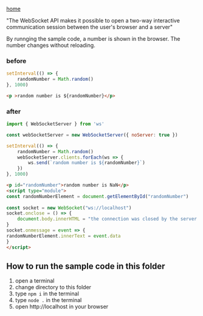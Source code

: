 [home](../README.md)

"The WebSocket API makes it possible to open a two-way interactive communication session between the user's browser and a server"

By runnging the sample code, a number is shown in the browser. The number changes without reloading.

### before
```js
setInterval(() => {
    randomNumber = Math.random()
}, 1000)
```

```html
<p >random number is ${randomNumber}</p>
```
### after
```js
import { WebSocketServer } from 'ws'

const webSocketServer = new WebSocketServer({ noServer: true })

setInterval(() => {
    randomNumber = Math.random()
    webSocketServer.clients.forEach(ws => {
        ws.send(`random number is ${randomNumber}`)
    })
}, 1000)
```

```html
<p id="randomNumber">random number is NaN</p>
<script type="module">
const randomNumberElement = document.getElementById("randomNumber")
                
const socket = new WebSocket("ws://localhost")
socket.onclose = () => {
    document.body.innerHTML = "the connection was closed by the server."
}
socket.onmessage = event => {
randomNumberElement.innerText = event.data
}
</script>
```
## How to run the sample code in this folder
1. open a terminal
1. change directory to this folder
1. type `npm i` in the terminal
1. type `node .` in the terminal
1. open http://localhost in your browser